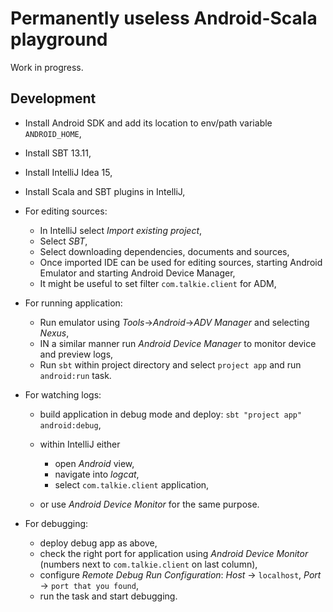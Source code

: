 # Permanently useless Android-Scala playground

Work in progress.

## Development

  * Install Android SDK and add its location to env/path variable `ANDROID_HOME`,
  * Install SBT 13.11,
  * Install IntelliJ Idea 15,
  * Install Scala and SBT plugins in IntelliJ,
  * For editing sources:

    * In IntelliJ select *Import existing project*,
    * Select *SBT*,
    * Select downloading dependencies, documents and sources,
    * Once imported IDE can be used for editing sources, starting Android Emulator and starting Android Device Manager,
    * It might be useful to set filter `com.talkie.client` for ADM,

  * For running application:
 
    * Run emulator using *Tools*->*Android*->*ADV Manager* and selecting *Nexus*,
    * IN a similar manner run *Android Device Manager* to monitor device and preview logs,
    * Run `sbt` within project directory and select `project app` and run `android:run` task.

  * For watching logs:
 
    * build application in debug mode and deploy: `sbt "project app" android:debug`,
    * within IntelliJ either

      * open *Android* view,
      * navigate into *logcat*,
      * select `com.talkie.client` application,

    * or use *Android Device Monitor* for the same purpose.
    
  * For debugging:
 
    * deploy debug app as above,
    * check the right port for application using *Android Device Monitor* (numbers next to `com.talkie.client` on last
     column),
    * configure *Remote Debug* *Run Configuration*: *Host* -> `localhost`, *Port* -> `port that you found`,
    * run the task and start debugging. 
